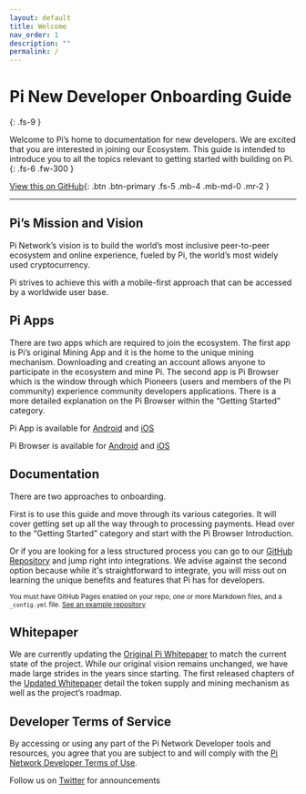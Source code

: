 ```yaml
---
layout: default
title: Welcome
nav_order: 1
description: ""
permalink: /
---
```


# Pi New Developer Onboarding Guide
{: .fs-9 }

Welcome to Pi’s home to documentation for new developers. We are excited that you are interested in joining our Ecosystem. This guide is intended to introduce you to all the topics relevant to getting started with building on Pi.
{: .fs-6 .fw-300 }

[View this on GitHub](https://github.com/pi-apps/pi-platform-docs){: .btn .btn-primary .fs-5 .mb-4 .mb-md-0 .mr-2 }

---

## Pi’s Mission and Vision
Pi Network’s vision is to build the world’s most inclusive peer-to-peer ecosystem and online experience, fueled by Pi, the world’s most widely used cryptocurrency.

Pi strives to achieve this with a mobile-first approach that can be accessed by a worldwide user base. 


## Pi Apps
There are two apps which are required to join the ecosystem. The first app is Pi’s original Mining App and it is the home to the unique mining mechanism. Downloading and creating an account allows anyone to participate in the ecosystem and mine Pi. The second app is Pi Browser which is the window through which Pioneers (users and members of the Pi community) experience community developers applications. There is a more detailed explanation on the Pi Browser within the “Getting Started” category. 

Pi App is available for [Android](https://play.google.com/store/apps/details?id=com.blockchainvault) and [iOS](https://itunes.apple.com/us/app/pi-network/id1445472541)

Pi Browser is available for [Android](https://play.google.com/store/apps/details?id=pi.browser) and [iOS](https://apps.apple.com/us/app/pi-browser/id1560911608)


## Documentation

There are two approaches to onboarding. 

First is to use this guide and move through its various categories. It will cover getting set up all the way through to processing payments. Head over to the “Getting Started” category and start with the Pi Browser Introduction. 

Or if you are looking for a less structured process you can go to our [GitHub Repository](https://github.com/pi-apps/pi-platform-docs) and jump right into integrations. We advise against the second option because while it's straightforward to integrate, you will miss out on learning the unique benefits and features that Pi has for developers. 

<small>You must have GitHub Pages enabled on your repo, one or more Markdown files, and a `_config.yml` file. [See an example repository](https://github.com/pmarsceill/jtd-remote)</small>

## Whitepaper
We are currently updating the [Original Pi Whitepaper](https://minepi.com/white-paper) to match the current state of the project. While our original vision remains unchanged, we have made large strides in the years since starting. The first released chapters of the [Updated Whitepaper](https://medium.com/@pinetwork-official/pi-whitepaper-chapters-mainnet-token-model-mining-and-roadmap-19f4a6774e71) detail the token supply and mining mechanism as well as the project’s roadmap. 

## Developer Terms of Service 
By accessing or using any part of the Pi Network Developer tools and resources, you agree that you are subject to and will comply with the [Pi Network Developer Terms of Use](https://socialchain.app/developer_terms).


Follow us on [Twitter](https://twitter.com/PiCoreTeam) for announcements

